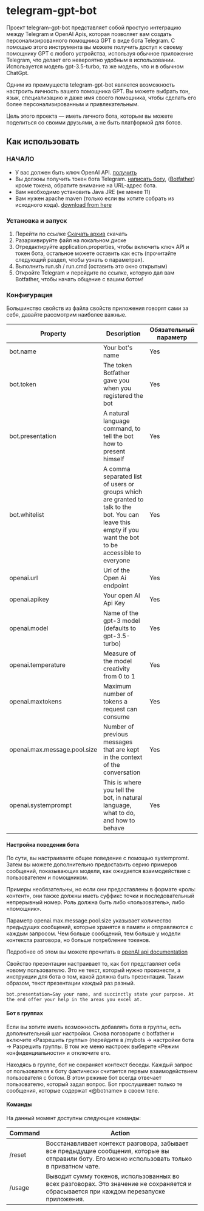 # telegram-gpt-bot

Проект telegram-gpt-bot представляет собой простую интеграцию между Telegram и OpenAI Apis, 
которая позволяет вам создать персонализированного помощника GPT в виде бота Telegram. 
С помощью этого инструмента вы можете получить доступ к своему помощнику GPT с любого устройства, 
используя обычное приложение Telegram, что делает его невероятно удобным в использовании. 
Используется модель gpt-3.5-turbo, та же модель, что и в обычном ChatGpt.

Одним из преимуществ telegram-gpt-bot является возможность настроить личность вашего помощника GPT. 
Вы можете выбрать тон, язык, специализацию и даже имя своего помощника, чтобы сделать его более персонализированным и привлекательным.

Цель этого проекта — иметь личного бота, которым вы можете поделиться со своими друзьями, а не быть платформой для ботов.

## Как использовать

### НАЧАЛО

- У вас должен быть ключ OpenAI API. [получить](https://platform.openai.com)
- Вы должны получить токен бота Telegram. [написать боту](https://t.me/botfather), ([Botfather](https://t.me/botfather)) кроме токена, обратите внимание на URL-адрес бота.
- Вам необходимо установить Java JRE (не менее 11)
- Вам нужен apache maven (только если вы хотите собрать из исходного кода). [download from here](https://maven.apache.org/download.cgi)

### Установка и запуск

1. Перейти по ссылке [Скачать архив](https://github.com/valkerik/TelegramGPTBot/archive/refs/heads/main.zip) скачать 
2. Разархивируйте файл на локальном диске
3. Отредактируйте application.properties, чтобы включить ключ API и токен бота, остальное можете оставить как есть (прочитайте следующий раздел, чтобы узнать о параметрах).
4. Выполнить run.sh / run.cmd (оставить это окно открытым)
5. Откройте Telegram и перейдите по ссылке, которую дал вам Botfather, чтобы начать общение с вашим ботом!

### Конфигурация

Большинство свойств из файла свойств приложения говорят сами за себя, давайте рассмотрим наиболее важные.

| Property | Description | Обязательный параметр |
| ----------- | ----------- |-----------------------|
| bot.name | Your bot's name | Yes                   |
| bot.token | The token Botfather gave you when you registered the bot | Yes                   |
| bot.presentation | A natural language command, to tell the bot how to present himself | Yes                   |
| bot.whitelist | A comma separated list of users or groups which are granted to talk to the bot. You can leave this empty if you want the bot to be accessible to everyone | Yes                   |
| openai.url | Url of the Open Ai endpoint | Yes                   |
| openai.apikey | Your open AI Api Key | Yes                   |
| openai.model | Name of the gpt-3 model (defaults to gpt-3.5-turbo) | Yes                   |
| openai.temperature | Measure of the model creativity from 0 to 1 | Yes                   |
| openai.maxtokens | Maximum number of tokens a request can consume | Yes                   |
| openai.max.message.pool.size | Number of previous messages that are kept in the context of the conversation | Yes                   |
| openai.systemprompt | This is where you tell the bot, in natural language, what to do, and how to behave | Yes                   |

#### Настройка поведения бота

По сути, вы настраиваете общее поведение с помощью systempromt. 
Затем вы можете дополнительно предоставить серию примеров сообщений, 
показывающих модели, как ожидается взаимодействие с пользователем и помощником.

Примеры необязательны, но если они предоставлены в формате «роль: 
контент», они также должны иметь суффикс точки и последовательный непрерывный номер. 
Роль должна быть либо «пользователь», либо «помощник».

Параметр openai.max.message.pool.size указывает количество предыдущих сообщений,
которые хранятся в памяти и отправляются с каждым запросом. Чем больше сообщений, 
тем больше у модели контекста разговора, но больше потребление токенов.


Подробнее об этом вы можете прочитать в [openAI api documentation](https://platform.openai.com/docs/guides/chat/introduction)

Свойство презентации настраивает то, как бот представляет себя новому пользователю. 
Это не текст, который нужно произнести, а инструкции для бота о том, какой должна быть презентация. 
Таким образом, текст презентации каждый раз разный.
```
bot.presentation=Say your name, and succinctly state your purpose. At the end offer your help in the areas you excel at.
```

#### Бот в группах

Если вы хотите иметь возможность добавлять бота в группы, есть дополнительный шаг настройки. 
Снова поговорите с botfather и включите «Разрешить группы» 
(перейдите в /mybots -> настройки бота -> Разрешить группы. 
В том же меню настроек выберите «Режим конфиденциальности» и отключите его.

Находясь в группе, бот не сохраняет контекст беседы. 
Каждый запрос от пользователя к боту фактически считается первым взаимодействием пользователя с ботом. 
В этом режиме бот всегда отвечает пользователю, который задал вопрос. 
Бот прослушивает только те сообщения, которые содержат «@botname» в своем теле.


#### Команды

На данный момент доступны следующие команды:

| Command | Action |
| ----------- | ----------- |
| /reset | Восстанавливает контекст разговора, забывает все предыдущие сообщения, которые вы отправили боту. Его можно использовать только в приватном чате. |
| /usage | Выводит сумму токенов, использованных во всех разговорах. Это значение не сохраняется и сбрасывается при каждом перезапуске приложения. |

